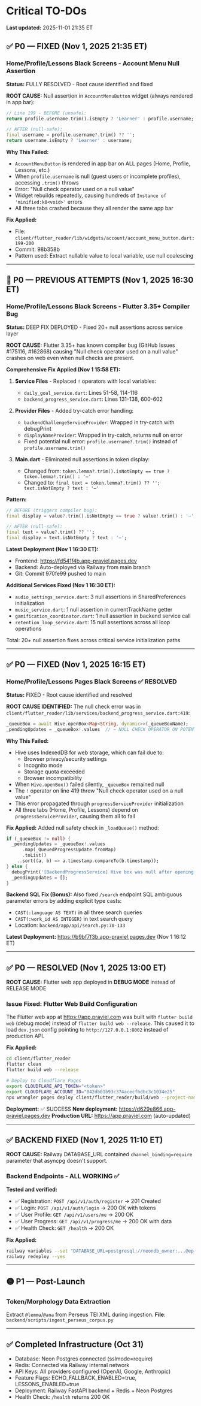 # Critical TO-DOs

**Last updated:** 2025-11-01 21:35 ET

## ✅ P0 — FIXED (Nov 1, 2025 21:35 ET)

### Home/Profile/Lessons Black Screens - Account Menu Null Assertion

**Status:** FULLY RESOLVED - Root cause identified and fixed

**ROOT CAUSE:** Null assertion in `AccountMenuButton` widget (always rendered in app bar):
```dart
// Line 199 - BEFORE (unsafe):
return profile.username.trim().isEmpty ? 'Learner' : profile.username;

// AFTER (null-safe):
final username = profile.username?.trim() ?? '';
return username.isEmpty ? 'Learner' : username;
```

**Why This Failed:**
- `AccountMenuButton` is rendered in app bar on ALL pages (Home, Profile, Lessons, etc.)
- When `profile.username` is null (guest users or incomplete profiles), accessing `.trim()` throws
- Error: "Null check operator used on a null value"
- Widget rebuilds repeatedly, causing hundreds of `Instance of 'minified:k0<void>'` errors
- All three tabs crashed because they all render the same app bar

**Fix Applied:**
- File: `client/flutter_reader/lib/widgets/account/account_menu_button.dart:199-200`
- Commit: 98b358b
- Pattern used: Extract nullable value to local variable, use null coalescing

---

## 🚧 P0 — PREVIOUS ATTEMPTS (Nov 1, 2025 16:30 ET)

### Home/Profile/Lessons Black Screens - Flutter 3.35+ Compiler Bug

**Status:** DEEP FIX DEPLOYED - Fixed 20+ null assertions across service layer

**ROOT CAUSE:** Flutter 3.35+ has known compiler bug (GitHub Issues #175116, #162868) causing "Null check operator used on a null value" crashes on web even when null checks are present.

**Comprehensive Fix Applied (Nov 1 15:58 ET):**

1. **Service Files** - Replaced `!` operators with local variables:
   - `daily_goal_service.dart`: Lines 51-58, 114-116
   - `backend_progress_service.dart`: Lines 131-138, 600-602

2. **Provider Files** - Added try-catch error handling:
   - `backendChallengeServiceProvider`: Wrapped in try-catch with debugPrint
   - `displayNameProvider`: Wrapped in try-catch, returns null on error
   - Fixed potential null error: `profile.username?.trim()` instead of `profile.username.trim()`

3. **Main.dart** - Eliminated null assertions in token display:
   - Changed from: `token.lemma?.trim().isNotEmpty == true ? token.lemma!.trim() : '—'`
   - Changed to: `final text = token.lemma?.trim() ?? ''; text.isNotEmpty ? text : '—'`

**Pattern:**
```dart
// BEFORE (triggers compiler bug):
final display = value?.trim().isNotEmpty == true ? value!.trim() : '—';

// AFTER (null-safe):
final text = value?.trim() ?? '';
final display = text.isNotEmpty ? text : '—';
```

**Latest Deployment (Nov 1 16:30 ET):**
- Frontend: https://fd541f4b.app-praviel.pages.dev
- Backend: Auto-deployed via Railway from main branch
- Git: Commit 970fe99 pushed to main

**Additional Services Fixed (Nov 1 16:30 ET):**
- `audio_settings_service.dart`: 3 null assertions in SharedPreferences initialization
- `music_service.dart`: 1 null assertion in currentTrackName getter
- `gamification_coordinator.dart`: 1 null assertion in backend service call
- `retention_loop_service.dart`: 15 null assertions across all loop operations

Total: 20+ null assertion fixes across critical service initialization paths

---

## ✅ P0 — FIXED (Nov 1, 2025 16:15 ET)

### Home/Profile/Lessons Pages Black Screens ✅ RESOLVED

**Status:** FIXED - Root cause identified and resolved

**ROOT CAUSE IDENTIFIED:**
The null check error was in `client/flutter_reader/lib/services/backend_progress_service.dart:419`:
```dart
_queueBox = await Hive.openBox<Map<String, dynamic>>(_queueBoxName);
_pendingUpdates = _queueBox!.values  // ← NULL CHECK OPERATOR ON POTENTIALLY NULL VALUE
```

**Why This Failed:**
- Hive uses IndexedDB for web storage, which can fail due to:
  - Browser privacy/security settings
  - Incognito mode
  - Storage quota exceeded
  - Browser incompatibility
- When `Hive.openBox()` failed silently, `_queueBox` remained null
- The `!` operator on line 419 threw "Null check operator used on a null value"
- This error propagated through `progressServiceProvider` initialization
- All three tabs (Home, Profile, Lessons) depend on `progressServiceProvider`, causing them all to fail

**Fix Applied:**
Added null safety check in `_loadQueue()` method:
```dart
if (_queueBox != null) {
  _pendingUpdates = _queueBox!.values
      .map(_QueuedProgressUpdate.fromMap)
      .toList()
    ..sort((a, b) => a.timestamp.compareTo(b.timestamp));
} else {
  debugPrint('[BackendProgressService] Hive box was null after opening, using empty queue');
  _pendingUpdates = [];
}
```

**Backend SQL Fix (Bonus):**
Also fixed `/search` endpoint SQL ambiguous parameter errors by adding explicit type casts:
- `CAST(:language AS TEXT)` in all three search queries
- `CAST(:work_id AS INTEGER)` in text search query
- Location: `backend/app/api/search.py:70-133`

**Latest Deployment:** https://b9bf7f3b.app-praviel.pages.dev (Nov 1 16:12 ET)

---

## ✅ P0 — RESOLVED (Nov 1, 2025 13:00 ET)

**ROOT CAUSE:** Flutter web app deployed in **DEBUG MODE** instead of RELEASE MODE

### Issue Fixed: Flutter Web Build Configuration

The Flutter web app at https://app.praviel.com was built with `flutter build web` (debug mode) instead of `flutter build web --release`. This caused it to load `dev.json` config pointing to `http://127.0.0.1:8002` instead of production API.

**Fix Applied:**
```bash
cd client/flutter_reader
flutter clean
flutter build web --release

# Deploy to Cloudflare Pages
export CLOUDFLARE_API_TOKEN="<token>"
export CLOUDFLARE_ACCOUNT_ID="042db01b93c374acecfbdbc3c1034e25"
npx wrangler pages deploy client/flutter_reader/build/web --project-name=app-praviel --commit-dirty=true
```

**Deployment:** ✅ SUCCESS
**New deployment:** https://d629e866.app-praviel.pages.dev
**Production URL:** https://app.praviel.com (auto-updated)

---

## ✅ BACKEND FIXED (Nov 1, 2025 11:10 ET)

**ROOT CAUSE:** Railway DATABASE_URL contained `channel_binding=require` parameter that asyncpg doesn't support.

### Backend Endpoints - ALL WORKING ✅

**Tested and verified:**
- ✅ Registration: `POST /api/v1/auth/register` → 201 Created
- ✅ Login: `POST /api/v1/auth/login` → 200 OK with tokens
- ✅ User Profile: `GET /api/v1/users/me` → 200 OK
- ✅ User Progress: `GET /api/v1/progress/me` → 200 OK with data
- ✅ Health Check: `GET /health` → 200 OK

**Fix Applied:**
```bash
railway variables --set "DATABASE_URL=postgresql://neondb_owner:...@ep-small-truth-a82ceowt-pooler.eastus2.azure.neon.tech/neondb?sslmode=require"
railway redeploy --yes
```

---

## 🟡 P1 — Post-Launch

### Token/Morphology Data Extraction
Extract `@lemma`/`@ana` from Perseus TEI XML during ingestion.
**File**: `backend/scripts/ingest_perseus_corpus.py`

---

## ✅ Completed Infrastructure (Oct 31)
- Database: Neon Postgres connected (sslmode=require)
- Redis: Connected via Railway internal network
- API Keys: All providers configured (OpenAI, Google, Anthropic)
- Feature Flags: ECHO_FALLBACK_ENABLED=true, LESSONS_ENABLED=true
- Deployment: Railway FastAPI backend + Redis + Neon Postgres
- Health Check: `/health` returns 200 OK
